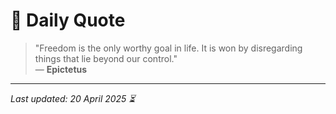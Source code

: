 # 📜 Daily Quote

> "Freedom is the only worthy goal in life. It is won by disregarding things that lie beyond our control."  
> — **Epictetus**

---

_Last updated: 20 April 2025 ⏳_

